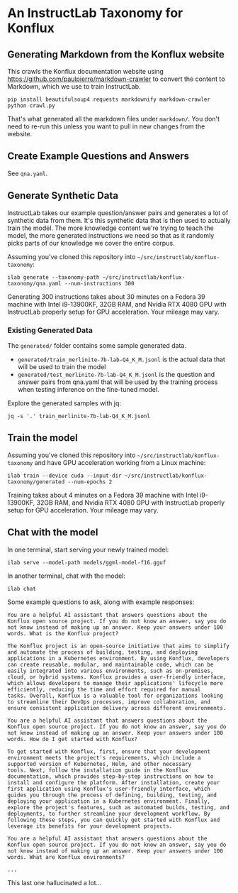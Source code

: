 
# An InstructLab Taxonomy for Konflux

## Generating Markdown from the Konflux website

This crawls the Konflux documentation website using
https://github.com/paulpierre/markdown-crawler to convert the content
to Markdown, which we use to train InstructLab.

```
pip install beautifulsoup4 requests markdownify markdown-crawler
python crawl.py
```

That's what generated all the markdown files under `markdown/`. You
don't need to re-run this unless you want to pull in new changes from
the website.


## Create Example Questions and Answers

See `qna.yaml`.


## Generate Synthetic Data

InstructLab takes our example question/answer pairs and generates a
lot of synthetic data from them. It's this synthetic data that is then
used to actually train the model. The more knowledge content we're
trying to teach the model, the more generated instructions we need so
that as it randomly picks parts of our knowledge we cover the entire
corpus.

Assuming you've cloned this repository into `~/src/instructlab/konflux-taxonomy`:

```
ilab generate --taxonomy-path ~/src/instructlab/konflux-taxonomy/qna.yaml --num-instructions 300
```

Generating 300 instructions takes about 30 minutes on a Fedora 39
machine with Intel i9-13900KF, 32GB RAM, and Nvidia RTX 4080 GPU with
InstructLab properly setup for GPU acceleration. Your mileage may
vary.

### Existing Generated Data

The `generated/` folder contains some sample generated data.

- `generated/train_merlinite-7b-lab-Q4_K_M.jsonl` is the actual data
  that will be used to train the model
- `generated/test_merlinite-7b-lab-Q4_K_M.jsonl` is the question and
  answer pairs from qna.yaml that will be used by the training process
  when testing inference on the fine-tuned model.

Explore the generated samples with jq:

```
jq -s '.' train_merlinite-7b-lab-Q4_K_M.jsonl
```


## Train the model

Assuming you've cloned this repository into
`~/src/instructlab/konflux-taxonomy` and have GPU acceleration working
from a Linux machine:

```
ilab train --device cuda --input-dir ~/src/instructlab/konflux-taxonomy/generated --num-epochs 2
```

Training takes about 4 minutes on a Fedora 39 machine with Intel
i9-13900KF, 32GB RAM, and Nvidia RTX 4080 GPU with InstructLab
properly setup for GPU acceleration. Your mileage may vary.


## Chat with the model

In one terminal, start serving your newly trained model:

```
ilab serve --model-path models/ggml-model-f16.gguf
```

In another terminal, chat with the model:

```
ilab chat
```

Some example questions to ask, along with example responses:


```
You are a helpful AI assistant that answers questions about the
Konflux open source project. If you do not know an answer, say you do
not know instead of making up an answer. Keep your answers under 100
words. What is the Konflux project?

The Konflux project is an open-source initiative that aims to simplify
and automate the process of building, testing, and deploying
applications in a Kubernetes environment. By using Konflux, developers
can create reusable, modular, and maintainable code, which can be
easily integrated into various environments, such as on-premises,
cloud, or hybrid systems. Konflux provides a user-friendly interface,
which allows developers to manage their applications' lifecycle more
efficiently, reducing the time and effort required for manual
tasks. Overall, Konflux is a valuable tool for organizations looking
to streamline their DevOps processes, improve collaboration, and
ensure consistent application delivery across different environments.
```


```
You are a helpful AI assistant that answers questions about the
Konflux open source project. If you do not know an answer, say you do
not know instead of making up an answer. Keep your answers under 100
words. How do I get started with Konflux?

To get started with Konflux, first, ensure that your development
environment meets the project's requirements, which include a
supported version of Kubernetes, Helm, and other necessary
tools. Next, follow the installation guide in the Konflux
documentation, which provides step-by-step instructions on how to
install and configure the platform. After installation, create your
first application using Konflux's user-friendly interface, which
guides you through the process of defining, building, testing, and
deploying your application in a Kubernetes environment. Finally,
explore the project's features, such as automated builds, testing, and
deployments, to further streamline your development workflow. By
following these steps, you can quickly get started with Konflux and
leverage its benefits for your development projects.
```


```
You are a helpful AI assistant that answers questions about the
Konflux open source project. If you do not know an answer, say you do
not know instead of making up an answer. Keep your answers under 100
words. What are Konflux environments?

...
```

This last one hallucinated a lot...
